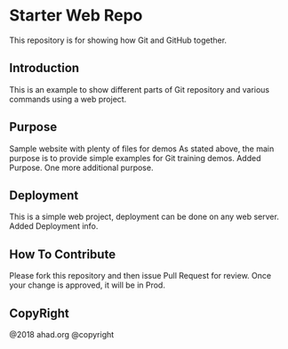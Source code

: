# Starter Web Repo
This repository is for showing how Git and GitHub together.

## Introduction
This is an example to show different parts of Git repository and various commands
using a web project.

## Purpose
Sample website with plenty of files for demos
As stated above, the main purpose is to provide simple examples for Git
training demos.
Added Purpose.
One more additional purpose.

## Deployment
This is a simple web project, deployment can be done on any web server.
Added Deployment info.

## How To Contribute
Please fork this repository and then issue Pull Request for review.
Once your change is approved, it will be in Prod.

## CopyRight
@2018 ahad.org
@copyright
